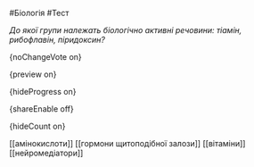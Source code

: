 #Біологія #Тест

*До якої групи належать біологічно активні речовини: тіамін, рибофлавін, піридоксин?*

{noChangeVote on}

{preview on}

{hideProgress on}

{shareEnable off}

{hideCount on}

[[амінокислоти]]
[[гормони щитоподібної залози]]
[[вітаміни]]
[[нейромедіатори]]

